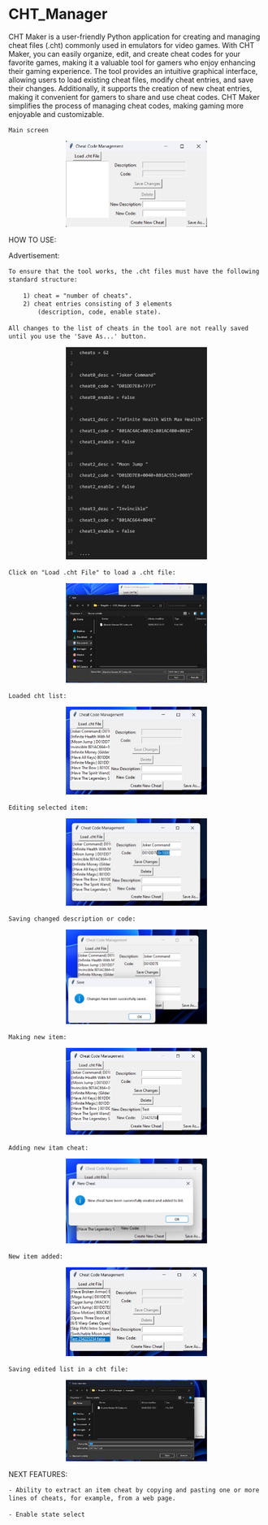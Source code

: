 # CHT_Manager
CHT Maker is a user-friendly Python application for creating and managing cheat files (.cht) commonly used in emulators for video games. With CHT Maker, you can easily organize, edit, and create cheat codes for your favorite games, making it a valuable tool for gamers who enjoy enhancing their gaming experience. The tool provides an intuitive graphical interface, allowing users to load existing cheat files, modify cheat entries, and save their changes. Additionally, it supports the creation of new cheat entries, making it convenient for gamers to share and use cheat codes. CHT Maker simplifies the process of managing cheat codes, making gaming more enjoyable and customizable.

    Main screen

<p align="center">
  <img width="55%" height="55%" src="images/main_screen.jpg">
</p>

HOW TO USE:


Advertisement:
    
    To ensure that the tool works, the .cht files must have the following standard structure:
        
        1) cheat = "number of cheats".
        2) cheat entries consisting of 3 elements 
            (description, code, enable state).
        
    All changes to the list of cheats in the tool are not really saved until you use the 'Save As...' button.

<p align="center">
    <img width="55%" height="55%" src="images/cht_example_file.png">
</p>



    Click on "Load .cht File" to load a .cht file:
<p align="center">
  <img width="55%" height="55%" src="images/loading_cht_file.jpg">
</p>

    Loaded cht list:
<p align="center">
  <img width="55%" height="55%" src="images/loaded_cht_file.jpg">
</p>

    Editing selected item:
<p align="center">
  <img width="55%" height="55%" src="images/editing_item.jpg">
</p>

    Saving changed description or code:
<p align="center">
  <img width="55%" height="55%" src="images/saving_edited_item.jpg">
</p>

    Making new item:
<p align="center">
  <img width="55%" height="55%" src="images/Making_new_cheat_item.jpg">
</p>

    Adding new itam cheat:
<p align="center">
  <img width="55%" height="55%" src="images/adding_new_cheat_item.jpg">
</p>

    New item added:
<p align="center">
  <img width="55%" height="55%" src="images/selected_new_item.jpg">
</p>

    Saving edited list in a cht file:
<p align="center">
  <img width="55%" height="55%" src="images/saving_new_cht_file.jpg">
</p>

NEXT FEATURES:

    - Ability to extract an item cheat by copying and pasting one or more lines of cheats, for example, from a web page.

    - Enable state select
